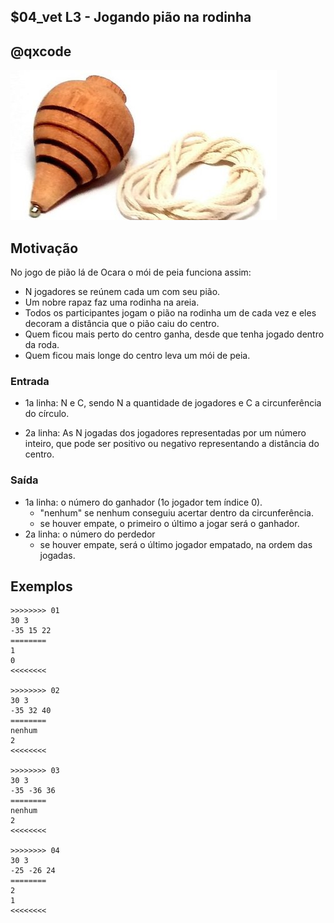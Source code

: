 ## $04_vet L3 - Jogando pião na rodinha
## @qxcode

![](__capa.jpg)

## Motivação

No jogo de pião lá de Ocara o mói de peia funciona assim:
- N jogadores se reúnem cada um com seu pião.
- Um nobre rapaz faz uma rodinha na areia.
- Todos os participantes jogam o pião na rodinha um de cada vez e eles decoram a distância que o pião caiu do centro.
- Quem ficou mais perto do centro ganha, desde que tenha jogado dentro da roda.
- Quem ficou mais longe do centro leva um mói de peia.

### Entrada

- 1a linha: N e C, sendo N a quantidade de jogadores e C a circunferência do círculo.

- 2a linha: As N jogadas dos jogadores representadas por um número inteiro, que pode ser positivo ou negativo representando a distância do centro.

### Saída

- 1a linha: o número do ganhador (1o jogador tem índice 0).
    - "nenhum" se nenhum conseguiu acertar dentro da circunferência.
    - se houver empate, o primeiro o último a jogar será o ganhador.
- 2a linha: o número do perdedor
    - se houver empate, será o último jogador empatado, na ordem das jogadas.

## Exemplos

```
>>>>>>>> 01
30 3
-35 15 22
========
1
0
<<<<<<<<

>>>>>>>> 02
30 3
-35 32 40
========
nenhum
2
<<<<<<<<

>>>>>>>> 03
30 3
-35 -36 36
========
nenhum
2
<<<<<<<<

>>>>>>>> 04
30 3
-25 -26 24
========
2
1
<<<<<<<<
```

#




